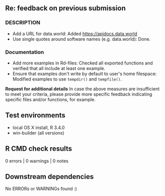 ## Re: feedback on previous submission

### DESCRIPTION
- Add a URL for data.world: Added https://apidocs.data.world
- Use single quotes around software names (e.g. data.world): Done.

### Documentation
- Add more examples in Rd-files: Checked all exported functions and 
  verified that all include at least one example.
- Ensure that examples don't write by default to user's home filespace: 
  Modified examples to use `tempdir()` and `tempfile()`.

**Request for additional details**
In case the above measures are insufficient to meet your criteria, please provide more specific 
feedback indicating specific files and/or functions, for example.

## Test environments

* local OS X install, R 3.4.0
* win-builder (all versions)

## R CMD check results

0 errors | 0 warnings | 0 notes

## Downstream dependencies

No ERRORs or WARNINGs found :)
